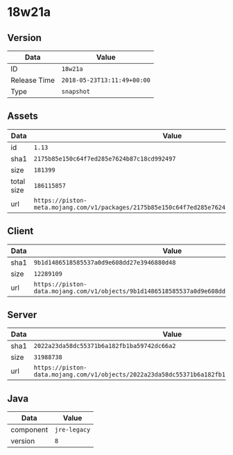 # 18w21a

## Version

|**Data**        | **Value**                 |
|----------------|-------------------------|
| ID   | ```18w21a```   |
| Release Time   | ```2018-05-23T13:11:49+00:00```   |
| Type   | ```snapshot```   |

## Assets

|**Data**        | **Value**                 |
|----------------|-------------------------|
| id   | ```1.13```   |
| sha1   | ```2175b85e150c64f7ed285e7624b87c18cd992497```   |
| size   | ```181399```   |
| total size  | ```186115857```  |
| url       | ```https://piston-meta.mojang.com/v1/packages/2175b85e150c64f7ed285e7624b87c18cd992497/1.13.json``` |

## Client

|**Data**        | **Value**                 |
|----------------|-------------------------|
| sha1   | ```9b1d1486518585537a0d9e608dd27e3946880d48```   |
| size   | ```12289109```   |
| url       | ```https://piston-data.mojang.com/v1/objects/9b1d1486518585537a0d9e608dd27e3946880d48/client.jar``` |

## Server

|**Data**        | **Value**                 |
|----------------|-------------------------|
| sha1   | ```2022a23da58dc55371b6a182fb1ba59742dc66a2```   |
| size   | ```31988738```   |
| url       | ```https://piston-data.mojang.com/v1/objects/2022a23da58dc55371b6a182fb1ba59742dc66a2/server.jar``` |

## Java

|**Data**        | **Value**                 |
|----------------|-------------------------|
| component   | ```jre-legacy```   |
| version   | ```8```   |